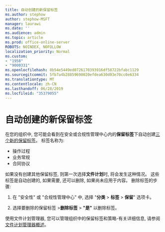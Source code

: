 ```yaml
---
title: 自动创建的新保留标签
ms.author: stephow
author: stephow-MSFT
manager: laurawi
ms.date: ''
ms.audience: admin
ms.topic: article
ms.prod: office-online-server
ROBOTS: NOINDEX, NOFOLLOW
localization_priority: Normal
ms.custom:
- "1958"
- "9000331"
ms.openlocfilehash: 8b54e5449ed0726170393916df58722bfabc1129
ms.sourcegitcommit: 5fb7a4b28859690020efdea630d03e70cc0e6334
ms.translationtype: MT
ms.contentlocale: zh-CN
ms.lasthandoff: 06/28/2019
ms.locfileid: "35379055"
---
```

# <a name="new-retention-labels-created-automatically"></a>自动创建的新保留标签

在您的组织中, 您可能会看到在安全或合规性管理中心内的**保留标签**下自动创建[三个新的保留标签](https://docs.microsoft.com/office365/securitycompliance/file-plan-manager#default-retention-labels-and-label-policy)。 标签名称为:

- 操作过程
- 业务常规
- 合同协议

如果没有创建其他保留标签, 则第一次选择**文件计划**时, 将会发生这种情况。 这些标签是自动创建的, 如果需要, 还可以删除, 如果尚未应用于内容。 删除标签的步骤:

1. 在 "安全性" 或 "合规性管理中心" 中, 选择 "**分类** > **标签** > **保留**" 选项卡。

1. 选择要删除的保留标签 >**删除标签** > **"是"** 以删除标签。

使用文件计划管理器, 您可以管理组织中的保留标签和策略-有关详细信息, 请参阅[文件计划管理器概述](https://docs.microsoft.com/office365/securitycompliance/file-plan-manager)。